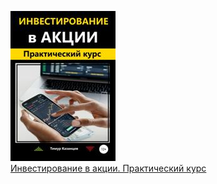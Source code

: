 ![](Инвестирование%20в%20акции.%20Практический%20курс.jpg)  
[Инвестирование в акции. Практический курс](Инвестирование%20в%20акции.%20Практический%20курс.md)
